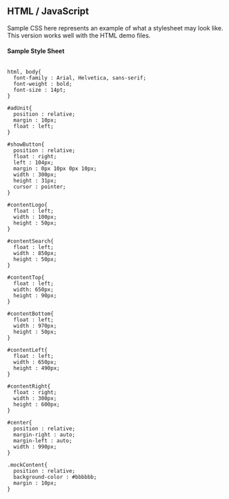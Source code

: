 ## HTML / JavaScript ##

Sample CSS here represents an example of what a stylesheet may look like. This version works well with the HTML demo files.

#### Sample Style Sheet ####

```

html, body{
  font-family : Arial, Helvetica, sans-serif;
  font-weight : bold;
  font-size : 14pt;
}

#adUnit{
  position : relative;
  margin : 10px;
  float : left;
}

#showButton{
  position : relative;
  float : right;
  left : 104px;
  margin : 0px 10px 0px 10px;
  width : 300px;
  height : 31px;
  cursor : pointer;
}

#contentLogo{
  float : left;
  width : 100px;
  height : 50px;
}

#contentSearch{
  float : left;
  width : 850px;
  height : 50px;
}

#contentTop{
  float : left;
  width: 650px;
  height : 90px;
}

#contentBottom{
  float : left;
  width : 970px;
  height : 50px;
}

#contentLeft{
  float : left;
  width : 650px;
  height : 490px;
}

#contentRight{
  float : right;
  width : 300px;
  height : 600px;
}

#center{
  position : relative;
  margin-right : auto;
  margin-left : auto;
  width : 990px;
}

.mockContent{
  position : relative;
  background-color : #bbbbbb;
  margin : 10px;
}

```